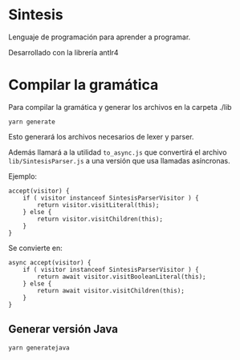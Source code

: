 # Sintesis

Lenguaje de programación para aprender a programar.

Desarrollado con la librería antlr4


# Compilar la gramática

Para compilar la gramática y generar los archivos en la carpeta ./lib

`yarn generate`

Esto generará los archivos necesarios de lexer y parser. 

Además llamará a la utilidad `to_async.js` que convertirá el archivo `lib/SintesisParser.js` a una versión que usa llamadas asíncronas.

Ejemplo:

```
accept(visitor) {
    if ( visitor instanceof SintesisParserVisitor ) {
        return visitor.visitLiteral(this);
    } else {
        return visitor.visitChildren(this);
    }
}
```

Se convierte en:

```
async accept(visitor) {
    if ( visitor instanceof SintesisParserVisitor ) {
        return await visitor.visitBooleanLiteral(this);
    } else {
        return await visitor.visitChildren(this);
    }
}
```

## Generar versión Java

`yarn generatejava`

